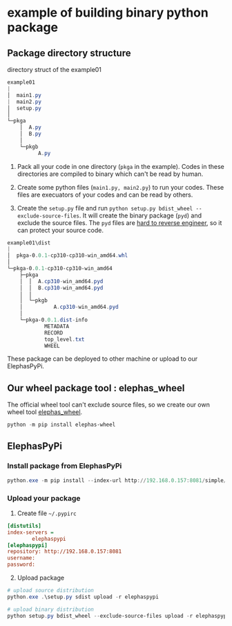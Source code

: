 # example of building binary python package

## Package directory structure

directory struct of the example01

```powershell
example01
|
│  main1.py
|  main2.py
│  setup.py
│
└─pkga
    │  A.py
    │  B.py
    │
    └─pkgb
          A.py
```

1. Pack all your code in one directory (`pkga` in the example). Codes in these directories are compiled to binary which can't be read by human. 

2. Create some python files (`main1.py, main2.py`) to run your codes. These files are execuators of your codes and can be read by others.

3. Create the `setup.py` file and run `python setup.py bdist_wheel --exclude-source-files`. It will create the binary package (`pyd`) and exclude the source files. The `pyd` files are [hard to reverse engineer](https://stackoverflow.com/questions/12075042/how-hard-to-reverse-engineer-pyd-files), so it can protect your source code.

```powershell
example01\dist
|
│  pkga-0.0.1-cp310-cp310-win_amd64.whl
│
└─pkga-0.0.1-cp310-cp310-win_amd64
    ├─pkga
    │  │  A.cp310-win_amd64.pyd
    │  │  B.cp310-win_amd64.pyd
    │  │
    │  └─pkgb
    │          A.cp310-win_amd64.pyd
    │
    └─pkga-0.0.1.dist-info
            METADATA
            RECORD
            top_level.txt
            WHEEL
```

These package can be deployed to other machine or upload to our ElephasPyPi.

## Our wheel package tool : elephas_wheel
The official wheel tool can't exclude source files, so we create our own wheel tool [elephas_wheel](https://github.com/elephasquant/elephas_wheel). 
```powershell
python -m pip install elephas-wheel
```


## ElephasPyPi

### Install package from ElephasPyPi

```powershell
python.exe -m pip install --index-url http://192.168.0.157:8081/simple/ ElephasReader -U --trusted-host 192.168.0.157
```

### Upload your package

1. Create file `~/.pypirc`

```ini
[distutils]
index-servers =
        elephaspypi 
[elephaspypi]
repository: http://192.168.0.157:8081
username:
password:
```

2. Upload package

```powershell
# upload source distribution
python.exe .\setup.py sdist upload -r elephaspypi

# upload binary distribution
python setup.py bdist_wheel --exclude-source-files upload -r elephaspypi
```